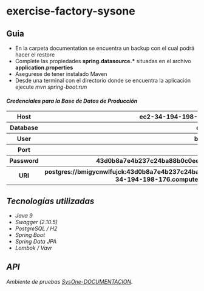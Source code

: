 # exercise-factory-sysone

## Guia
 - En la carpeta documentation se encuentra un backup con el cual podr&aacute; hacer el restore
 - Complete las propiedades <b>spring.datasource.*</b> situadas en el archivo <b>application.properties</b> 
 - Asegurese de tener instalado Maven
 - Desde una terminal con el directorio donde se encuentra la aplicaci&oacute;n ejecute <i>mvn spring-boot:run<i>

<h4>Credenciales para la Base de Datos de Producci&oacute;n</h4>

<table>
<tr><th>Host </th><th> ec2-34-194-198-176.compute-1.amazonaws.com </th></tr>
<tr><th>Database </th><th> dov3uv7t4dji6 </th></tr>
<tr><th>User </th><th> bmigycnwlfujck </th></tr>
<tr><th>Port </th><th> 5432 </th></tr>
<tr><th>Password </th><th> 43d0b8a7e4b237c24ba88b0c0ee1721d2e700bea85eb1a45b135327b09a0ef61 </th></tr>
<tr><th>URI </th><th> postgres://bmigycnwlfujck:43d0b8a7e4b237c24ba88b0c0ee1721d2e700bea85eb1a45b135327b09a0ef61@ec2-34-194-198-176.compute-1.amazonaws.com:5432/dov3uv7t4dji6</th></tr>
</table>

## Tecnolog&iacute;as utilizadas

- Java 9
- Swagger (2.10.5)
- PostgreSQL / H2
- Spring Boot 
- Spring Data JPA 
- Lombok / Vavr 

## API

 Ambiente de pruebas [SysOne-DOCUMENTACION](http://sysone.herokuapp.com/swagger-ui.html).
 
